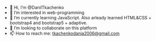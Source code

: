 - 👋 Hi, I’m @DanilTkachenko
- 👀 I’m interested in web-programming
- 🌱 I’m currently learning JavaScript. Also arleady learned HTML&CSS + bootstrap4 and bootstrap5 + adaptive.
- 💞️ I’m looking to collaborate on this platform
- 📫 How to reach me: tkachenkodania2006@gmail.com

<!---
DanilTkachenko/DanilTkachenko is a ✨ special ✨ repository because its `README.md` (this file) appears on your GitHub profile.
You can click the Preview link to take a look at your changes.
--->
